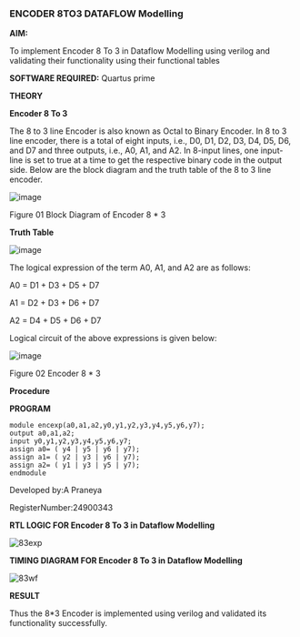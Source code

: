 ### ENCODER 8TO3 DATAFLOW Modelling

**AIM:**

To implement  Encoder 8 To 3 in Dataflow Modelling using verilog and validating their functionality using their functional tables

**SOFTWARE REQUIRED:** Quartus prime

**THEORY**

**Encoder 8 To 3**

The 8 to 3 line Encoder is also known as Octal to Binary Encoder. In 8 to 3 line encoder, there is a total of eight inputs, i.e., D0, D1, D2, D3, D4, D5, D6, and D7 and three outputs, i.e., A0, A1, and A2. In 8-input lines, one input-line is set to true at a time to get the respective binary code in the output side. Below are the block diagram and the truth table of the 8 to 3 line encoder.

![image](https://github.com/naavaneetha/ENCODER8TO3DATAFLOW/assets/154305477/0bc242c1-eb9e-4c47-afe5-30428470efc3)

Figure 01  Block Diagram of Encoder 8 * 3

**Truth Table**

![image](https://github.com/naavaneetha/ENCODER8TO3DATAFLOW/assets/154305477/35496b14-ae6e-4cd1-9abd-d6736b576575)

The logical expression of the term A0, A1, and A2 are as follows:

A0 = D1 + D3 + D5 + D7

A1 = D2 + D3 + D6 + D7

A2 = D4 + D5 + D6 + D7

Logical circuit of the above expressions is given below:

![image](https://github.com/naavaneetha/ENCODER8TO3DATAFLOW/assets/154305477/95acaee6-c873-4c75-89eb-ef09fb158053)

Figure 02  Encoder 8 * 3

**Procedure**



**PROGRAM**

```
module encexp(a0,a1,a2,y0,y1,y2,y3,y4,y5,y6,y7);
output a0,a1,a2;
input y0,y1,y2,y3,y4,y5,y6,y7;
assign a0= ( y4 | y5 | y6 | y7);
assign a1= ( y2 | y3 | y6 | y7);
assign a2= ( y1 | y3 | y5 | y7);
endmodule

```

Developed by:A Praneya

RegisterNumber:24900343


**RTL LOGIC FOR Encoder 8 To 3 in Dataflow Modelling**

![83exp](https://github.com/user-attachments/assets/bf903435-321a-4e08-950f-63c88d150984)


**TIMING DIAGRAM FOR Encoder 8 To 3 in Dataflow Modelling**

![83wf](https://github.com/user-attachments/assets/ece31310-ba61-428e-8911-b3027ed33b1f)

**RESULT**

Thus the 8*3 Encoder is implemented using verilog and validated its functionality successfully.




